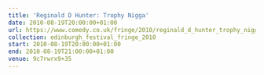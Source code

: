 ```yaml
---
title: 'Reginald D Hunter: Trophy Nigga'
date: 2010-08-19T20:00:00+01:00
url: https://www.comedy.co.uk/fringe/2010/reginald_d_hunter_trophy_nigga/
collection: edinburgh_festival_fringe_2010
start: 2010-08-19T20:00:00+01:00
end: 2010-08-19T21:00:00+01:00
venue: 9c7rwrx9+35
---
```

